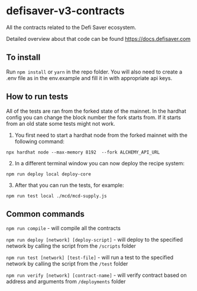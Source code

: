 # defisaver-v3-contracts
All the contracts related to the Defi Saver ecosystem.

Detailed overview about that code can be found https://docs.defisaver.com

## To install
Run `npm install` or `yarn` in the repo folder.
You will also need to create a .env file as in the env.example and fill it in with appropriate api keys.

## How to run tests

All of the tests are ran from the forked state of the mainnet. In the hardhat config you can change the 
block number the fork starts from. If it starts from an old state some tests might not work.

1. You first need to start a hardhat node from the forked mainnet with the following command:

`npx hardhat node --max-memory 8192  --fork ALCHEMY_API_URL`

2. In a different terminal window you can now deploy the recipe system:

`npm run deploy local deploy-core`

3. After that you can run the tests, for example:

`npm run test local ./mcd/mcd-supply.js`

## Common commands

`npm run compile` -  will compile all the contracts

`npm run deploy [network] [deploy-script]` - will deploy to the specified network by calling the script from the `/scripts` folder

`npm run test [network] [test-file]` - will run a test to the specified network by calling the script from the `/test` folder

`npm run verify [network] [contract-name]` - will verify contract based on address and arguments from `/deployments` folder
